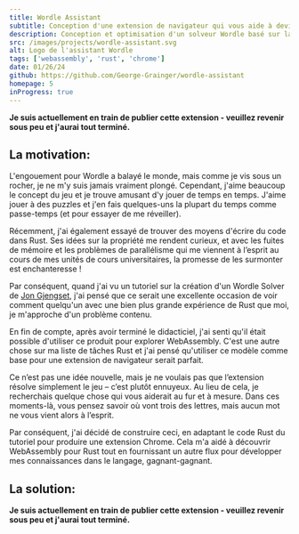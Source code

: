 ```yaml
---
title: Wordle Assistant
subtitle: Conception d'une extension de navigateur qui vous aide à deviner le meilleur mot suivant dans Wordle
description: Conception et optimisation d'un solveur Wordle basé sur la théorie de l'information en utilisant Rust. Ensuite, nous avons combiné les extensions de navigateur WebAssembly et Chrome pour permettre au solveur d'être utilisé de manière interactive pour aider dans le jeu Worlde existant.
src: /images/projects/wordle-assistant.svg
alt: Logo de l'assistant Wordle
tags: ['webassembly', 'rust', 'chrome']
date: 01/26/24
github: https://github.com/George-Grainger/wordle-assistant
homepage: 5
inProgress: true
---
```


**Je suis actuellement en train de publier cette extension - veuillez revenir sous peu et j'aurai tout terminé.**

## La motivation:

L'engouement pour Wordle a balayé le monde, mais comme je vis sous un rocher, je ne m'y suis jamais vraiment plongé. Cependant, j'aime beaucoup le concept du jeu et je trouve amusant d'y jouer de temps en temps. J'aime jouer à des puzzles et j'en fais quelques-uns la plupart du temps comme passe-temps (et pour essayer de me réveiller).

Récemment, j'ai également essayé de trouver des moyens d'écrire du code dans Rust. Ses idées sur la propriété me rendent curieux, et avec les fuites de mémoire et les problèmes de parallélisme qui me viennent à l’esprit au cours de mes unités de cours universitaires, la promesse de les surmonter est enchanteresse !

Par conséquent, quand j'ai vu un tutoriel sur la création d'un Wordle Solver de [Jon Gjengset](https://www.youtube.com/c/JonGjengset), j'ai pensé que ce serait une excellente occasion de voir comment quelqu'un avec une bien plus grande expérience de Rust que moi, je m'approche d'un problème contenu.

En fin de compte, après avoir terminé le didacticiel, j'ai senti qu'il était possible d'utiliser ce produit pour explorer WebAssembly. C'est une autre chose sur ma liste de tâches Rust et j'ai pensé qu'utiliser ce modèle comme base pour une extension de navigateur serait parfait.

Ce n’est pas une idée nouvelle, mais je ne voulais pas que l’extension résolve simplement le jeu – c’est plutôt ennuyeux. Au lieu de cela, je recherchais quelque chose qui vous aiderait au fur et à mesure. Dans ces moments-là, vous pensez savoir où vont trois des lettres, mais aucun mot ne vous vient alors à l’esprit.

Par conséquent, j'ai décidé de construire ceci, en adaptant le code Rust du tutoriel pour produire une extension Chrome. Cela m'a aidé à découvrir WebAssembly pour Rust tout en fournissant un autre flux pour développer mes connaissances dans le langage, gagnant-gagnant.

## La solution:

**Je suis actuellement en train de publier cette extension - veuillez revenir sous peu et j'aurai tout terminé.**
